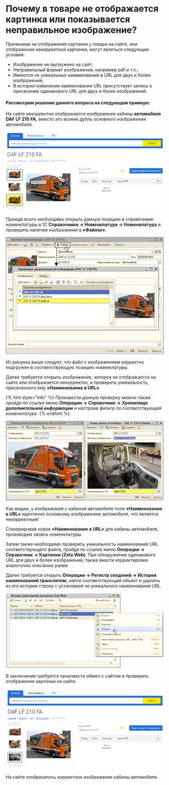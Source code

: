 # Почему в товаре не отображается картинка или показывается неправильное изображение?

Причинами не отображения картинки у товара на сайте, или отображения некорректной картинки, могут являться следующие условия:

* Изображение не выгружено на сайт;
* Неправильный формат изображения, например pdf и т.п.;
* Имеются не уникальные наименования в URL для двух и более изображений;
* В истории изменения наименования URL присутствует запись о присвоении одинакового URL для двух и более изображений.

#### Рассмотрим решение данного вопроса на следующем примере:

На сайте некорректно отображается изображение кабины **автомобиля DAF LF 210 FA**, вместо это возник дубль основного изображения автомобиля.

![](../.gitbook/assets/image-4%20%282%29.png)

Прежде всего необходимо открыть данную позицию в справочнике номенклатуры в 1С **Справочники → Номенклатура → Номенклатура** и проверить наличие изображения в **«Файлах»**.

![](../.gitbook/assets/image-7%20%283%29.png)

Из рисунка выше следует, что файл с изображением корректно подгружен в соответствующую позицию номенклатуры. 

Далее требуется открыть изображение, которое не отображается на сайте или отображается некорректно, и проверить уникальность, присвоенного ему **«Наименование в URL»**. 

{% hint style="info" %}
_Произвести данную проверку можно также пройдя по ссылке меню **Операции → Справочник → Хранилище дополнительной информации** и настроив фильтр по соответствующей номенклатуре._
{% endhint %}

![](../.gitbook/assets/image-3.png)

Как видим, у изображения с кабиной автомобиля поле **«Наименование в URL»** идентично основному изображению автомобиля, что является некорректным!

Сгенерировав новое **«Наименование в URL»** для кабины автомобиля, производим запись номенклатуры.

Затем также необходимо проверить уникальность наименования URL соответствующего файла, пройдя по ссылке меню **Операции → Справочник → Картинки \(Zeta Web\)**. При обнаружении одинакового URL для двух и более изображений, также внести корректировки аналогично описанию ранее.

Далее требуется открыть **Операции → Регистр сведений → История наименований транслитом**, найти соответствующий объект и удалить из его истории строку с установкой не уникального наименования URL.

![](../.gitbook/assets/image-8.png)

В заключение требуется произвести обмен с сайтом и проверить отображение картинки на сайте.

![](../.gitbook/assets/image-5%20%281%29.png)

На сайте отобразилось корректное изображение кабины автомобиля.

